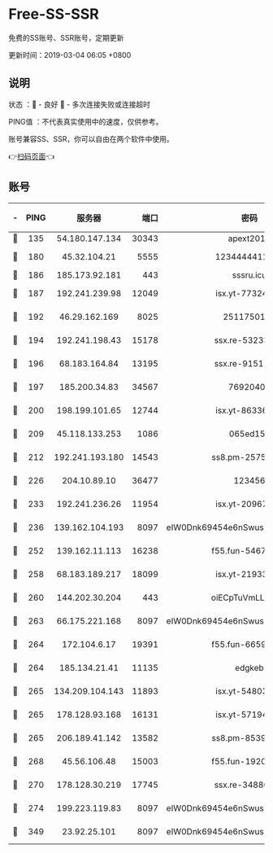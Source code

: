 # Free-SS-SSR

免费的SS账号、SSR账号，定期更新

更新时间：2019-03-04 06:05 +0800

## 说明

状态     ：🙂 - 良好 🙁 - 多次连接失败或连接超时

PING值   ：不代表真实使用中的速度，仅供参考。

账号兼容SS、SSR，你可以自由在两个软件中使用。

👉[扫码页面](https://liesauer.github.io/free-ss-ssr.github.io/)👈

## 账号

|-|PING|服务器|端口|密码|加密方式|区域|
|:----:|:----:|:-----:|-----:|:----:|:----:|:----:|
|🙂|135|54.180.147.134|30343|apext2019|chacha20|KR|
|🙂|180|45.32.104.21|5555|1234444411111|aes-256-cfb|SG|
|🙂|186|185.173.92.181|443|sssru.icu|rc4-md5|RU|
|🙂|187|192.241.239.98|12049|isx.yt-77324460|aes-256-cfb|US|
|🙂|192|46.29.162.169|8025|2511750146|aes-256-cfb|RU|
|🙂|194|192.241.198.43|15178|ssx.re-53233906|aes-256-cfb|US|
|🙂|196|68.183.164.84|13195|ssx.re-91511451|aes-256-cfb|US|
|🙂|197|185.200.34.83|34567|76920400|aes-256-cfb|US|
|🙂|200|198.199.101.65|12744|isx.yt-86336141|aes-256-cfb|US|
|🙂|209|45.118.133.253|1086|065ed15a|aes-256-cfb|SG|
|🙂|212|192.241.193.180|14543|ss8.pm-25759164|aes-256-cfb|US|
|🙂|226|204.10.89.10|36477|123456|aes-256-cfb|US|
|🙂|233|192.241.236.26|11954|isx.yt-20967574|aes-256-cfb|US|
|🙂|236|139.162.104.193|8097|eIW0Dnk69454e6nSwuspv9DmS201tQ0D|aes-256-cfb|JP|
|🙂|252|139.162.11.113|16238|f55.fun-54673492|aes-256-cfb|SG|
|🙂|258|68.183.189.217|18099|isx.yt-21933361|aes-256-cfb|SG|
|🙂|260|144.202.30.204|443|oiECpTuVmLLxk4Ts|aes-256-cfb|US|
|🙂|263|66.175.221.168|8097|eIW0Dnk69454e6nSwuspv9DmS201tQ0D|aes-256-cfb|US|
|🙂|264|172.104.6.17|19391|f55.fun-66594253|aes-256-cfb|US|
|🙂|264|185.134.21.41|11135|edgkeb|aes-256-cfb|GB|
|🙂|265|134.209.104.143|11893|isx.yt-54803040|aes-256-cfb|SG|
|🙂|265|178.128.93.168|16131|isx.yt-57194887|aes-256-cfb|SG|
|🙂|265|206.189.41.142|13582|ss8.pm-85391880|aes-256-cfb|SG|
|🙂|268|45.56.106.48|15003|f55.fun-19202286|aes-256-cfb|US|
|🙂|270|178.128.30.219|17745|ssx.re-34880503|aes-256-cfb|SG|
|🙂|274|199.223.119.83|8097|eIW0Dnk69454e6nSwuspv9DmS201tQ0D|aes-256-cfb|US|
|🙂|349|23.92.25.101|8097|eIW0Dnk69454e6nSwuspv9DmS201tQ0D|aes-256-cfb|US|
